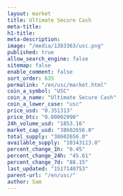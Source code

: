 ```yaml
---
layout: market
title: Ultimate Secure Cash
meta-title: 
h1-title: 
meta-description: 
image: "/media/1383363/usc.png"
published: true
allow_search_engine: false
sitemap: false
enable_comment: false
sort_order: 635
permalink: "/en/usc/market.html"
coin_a_symbol: "USC"
coin_a_name: "Ultimate Secure Cash"
coin_a_lower_case: "usc"
price_usd: "0.351313"
price_btc: "0.00002990"
24h_volume_usd: "1853.16"
market_cap_usd: "38602656.0"
total_supply: "38602656.0"
available_supply: "10343113.0"
percent_change_1h: "0.45"
percent_change_24h: "45.61"
percent_change_7d: "88.15"
last_updated: "1517140753"
parent-url: "/en/usc/"
author: Sam
---
```


